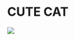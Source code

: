 <h1>CUTE CAT</h1>
<p><img src="https://cdn.freecodecamp.org/curriculum/css-photo-gallery/1.jpg"></p>
